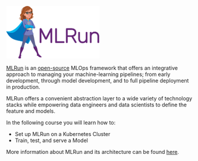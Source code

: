 <img src="./../assets/logo.png" width="250x" alt="mlrun">

[MLRun](https://www.iguazio.com/open-source/mlrun/) is an [open-source](https://github.com/mlrun/mlrun) MLOps framework 
that offers an integrative approach to managing your machine-learning pipelines; from early development, through model development, 
and to full pipeline deployment in production.

MLRun offers a convenient abstraction layer to a wide variety of technology stacks while empowering data engineers 
and data scientists to define the feature and models.

In the following course you will learn how to:

- Set up MLRun on a Kubernetes Cluster
- Train, test, and serve a Model

More information about MLRun and its architecture can be found [here](https://docs.mlrun.org/en/latest).
